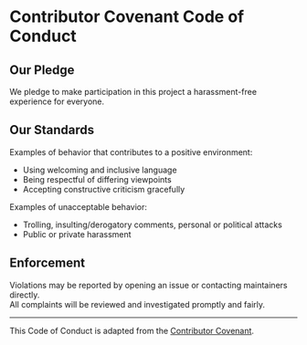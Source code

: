 # Contributor Covenant Code of Conduct

## Our Pledge

We pledge to make participation in this project a harassment-free experience for everyone.

## Our Standards

Examples of behavior that contributes to a positive environment:
- Using welcoming and inclusive language
- Being respectful of differing viewpoints
- Accepting constructive criticism gracefully

Examples of unacceptable behavior:
- Trolling, insulting/derogatory comments, personal or political attacks
- Public or private harassment

## Enforcement

Violations may be reported by opening an issue or contacting maintainers directly.  
All complaints will be reviewed and investigated promptly and fairly.

---
This Code of Conduct is adapted from the [Contributor Covenant](https://www.contributor-covenant.org/).
